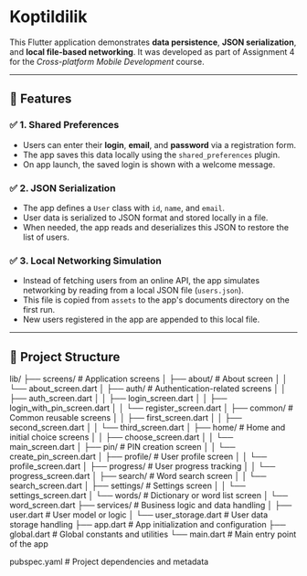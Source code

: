 # Koptildilik

This Flutter application demonstrates **data persistence**, **JSON serialization**, and **local file-based networking**. It was developed as part of Assignment 4 for the _Cross-platform Mobile Development_ course.

---

## 📱 Features

### ✅ 1. Shared Preferences
- Users can enter their **login**, **email**, and **password** via a registration form.
- The app saves this data locally using the `shared_preferences` plugin.
- On app launch, the saved login is shown with a welcome message.

### ✅ 2. JSON Serialization
- The app defines a `User` class with `id`, `name`, and `email`.
- User data is serialized to JSON format and stored locally in a file.
- When needed, the app reads and deserializes this JSON to restore the list of users.

### ✅ 3. Local Networking Simulation
- Instead of fetching users from an online API, the app simulates networking by reading from a local JSON file (`users.json`).
- This file is copied from `assets` to the app's documents directory on the first run.
- New users registered in the app are appended to this local file.

---

## 📂 Project Structure
lib/
├── screens/                        # Application screens
│   ├── about/                      # About screen
│   │   └── about_screen.dart
│   ├── auth/                       # Authentication-related screens
│   │   ├── auth_screen.dart
│   │   ├── login_screen.dart
│   │   ├── login_with_pin_screen.dart
│   │   └── register_screen.dart
│   ├── common/                     # Common reusable screens
│   │   ├── first_screen.dart
│   │   ├── second_screen.dart
│   │   └── third_screen.dart
│   ├── home/                       # Home and initial choice screens
│   │   ├── choose_screen.dart
│   │   └── main_screen.dart
│   ├── pin/                        # PIN creation screen
│   │   └── create_pin_screen.dart
│   ├── profile/                    # User profile screen
│   │   └── profile_screen.dart
│   ├── progress/                   # User progress tracking
│   │   └── progress_screen.dart
│   ├── search/                     # Word search screen
│   │   └── search_screen.dart
│   ├── settings/                   # Settings screen
│   │   └── settings_screen.dart
│   └── words/                      # Dictionary or word list screen
│       └── word_screen.dart
├── services/                       # Business logic and data handling
│   ├── user.dart                   # User model or logic
│   └── user_storage.dart           # User data storage handling
├── app.dart                        # App initialization and configuration
├── global.dart                     # Global constants and utilities
└── main.dart                       # Main entry point of the app

pubspec.yaml                        # Project dependencies and metadata

         

